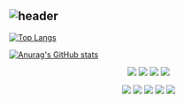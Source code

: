 ![header](https://capsule-render.vercel.app/api?type=rounded&color=auto&height=100&section=header&text=Hi%20there👋&fontSize=60)
---
[![Top Langs](https://github-readme-stats.vercel.app/api/top-langs/?username=eksql0645&layout=compact)](https://github.com/eksql0645/github-readme-stats)

[![Anurag's GitHub stats](https://github-readme-stats.vercel.app/api?username=eksql0645&show_icons=true&theme=buefy)](https://github.com/eksql0645/github-readme-stats) 

<p align="center"><img src="https://img.shields.io/badge/HTML5-blue?style=flat-square&logo=HTML5&logoColor=white"/> <img src="https://img.shields.io/badge/CSS-yellow?style=flat-square&logo=css&logoColor=white"/> <img src="https://img.shields.io/badge/javascript-orange?style=flat-square&logo=javascript&logoColor=white"/>  <img src="https://img.shields.io/badge/JAVA-red?style=flat-square&logo=JAVA&logoColor=white"/></p>

<p align="center"><img src="https://img.shields.io/badge/vsCode-blue?style=flat-square&logo=visualstudiocode&logoColor=white"/> <img src="https://img.shields.io/badge/Eclipse-purple?style=flat-square&logo=eclipse&logoColor=white"/> <img src="https://img.shields.io/badge/gitHub-grey?style=flat-square&logo=github&logoColor=white"/> <img src="https://img.shields.io/badge/sourceTree-green?style=flat-square&logo=sourceTree&logoColor=white"/>  <img src="https://img.shields.io/badge/codesandbox-black?style=flat-square&logo=codesandbox&logoColor=white"/></p>

